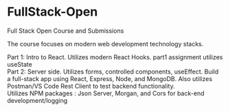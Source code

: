 # FullStack-Open
Full Stack Open Course and Submissions 

The course focuses on modern web development technology stacks. 

Part 1: Intro to React. Utilizes modern React Hooks. part1 assignment utilizes useState  
Part 2: Server side. Utilizes forms, controlled components, useEffect. Build a full-stack app using React, Express, Node, and MongoDB. Also utilizes Postman/VS Code Rest Client to test backend functionality.   
Utilizes NPM packages : Json Server, Morgan, and Cors for back-end development/logging 
